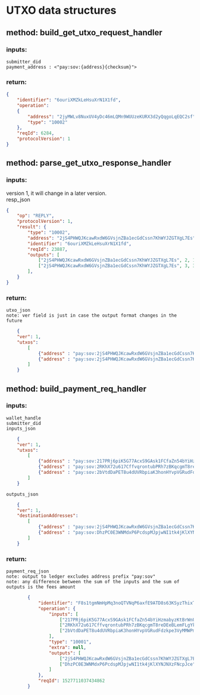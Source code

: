 
# UTXO data structures

## method: build_get_utxo_request_handler
### inputs: 

    submitter_did
    payment_address : <"pay:sov:{address}{checksum}">
    
### return:

```json
{
    "identifier": "6ouriXMZkLeHsuXrN1X1fd",
    "operation":
    {
        "address": "2jyMWLv8NuxUV4yDc46mLQMn9WUUzeKURX3d2yQqgoLqEQC2sf",
        "type": "10002"
    },
    "reqId": 6284,
    "protocolVersion": 1
}

```
    
    
    
## method: parse_get_utxo_response_handler
### inputs:
version 1, it will change in a later version.  
resp_json
```json
{
    "op": "REPLY",
    "protocolVersion": 1,
    "result": {
        "type": "10002",
        "address": "2jS4PHWQJKcawRxdW6GVsjnZBa1ecGdCssn7KhWYJZGTXgL7Es",
        "identifier": "6ouriXMZkLeHsuXrN1X1fd",
        "reqId": 23887,
        "outputs": [
            ["2jS4PHWQJKcawRxdW6GVsjnZBa1ecGdCssn7KhWYJZGTXgL7Es", 2, 10], 
            ["2jS4PHWQJKcawRxdW6GVsjnZBa1ecGdCssn7KhWYJZGTXgL7Es", 3, 3]
        ],
    }
}

```
    
    
### return:
    utxo_json
    note: ver field is just in case the output format changes in the future
``` json
    {
    "ver": 1,
    "utxos": 
        [
            {"address" : "pay:sov:2jS4PHWQJKcawRxdW6GVsjnZBa1ecGdCssn7KhWYJZGTXgL7Es", "seqno": 2, "amount": 10 }, 
            {"address" : "pay:sov:2jS4PHWQJKcawRxdW6GVsjnZBa1ecGdCssn7KhWYJZGTXgL7Es", "seqno": 3, "amount": 5 },
        ]
    }
```


## method: build_payment_req_handler
### inputs:
    wallet_handle
    submitter_did
    inputs_json
``` json
    {
    "ver": 1,
    "utxos": 
        [
            {"address" : "pay:sov:217PRj6piK5G77AcxS9GAsk1FCfaZn54bYiHzmabyzKtBrWnUk", "seqno": 2, "amount": 10 }, 
            {"address" : "pay:sov:2RKhX72u617CffvqrontubPRh7zBKqcgmT8reDEeBLemFLgYkr", "seqno": 5, "amount": 15 },
            {"address" : "pay:sov:2bVtdDaPET8u4dUVRbpiaK3honHYvpVGRudFdzkpe3VyMMWPmX", "seqno": 14, "amount": 5 },
        ]
    }
```    
   
    outputs_json
``` json
    {
    "ver": 1,
    "destinationAddresses": 
        [
            {"address" : "pay:sov:2jS4PHWQJKcawRxdW6GVsjnZBa1ecGdCssn7KhWYJZGTXgL7Es", "amount": 27 },
            {"address" : "pay:sov:DhzPC0E3WNMdxP6PcdspMJpjwNI1tk4jKlXYNJNXzFNcpJce", "amount": 3 }, 
        ]
    }
```    
    
### return:

    payment_req_json
    note: output to ledger excludes address prefix "pay:sov"
    note: any difference between the sum of the inputs and the sum of outputs is the fees amount
``` json
        {
            "identifier": "F8s1tgmNmHpMq3noQTVNqP6axfE9ATD8s63KSyzThixT",
            "operation": {
                "inputs": [
                    ["217PRj6piK5G77AcxS9GAsk1FCfaZn54bYiHzmabyzKtBrWnUk", 2, "3uhXG9gMQ5KeUCd3P4udoFuhZAy4fLCGzSjKNXtYiSp1tjYoY48Tq4EhrPmnqff7TebVFU8zqVpab7CQnNxD7NdT"],
                    ["2RKhX72u617CffvqrontubPRh7zBKqcgmT8reDEeBLemFLgYkr", 5, "3mPYwTTZ2fpc3F7XacoPyXW8CgCB64k8HkZ68Tqz7xDv3UNrCmiE4EkKysgE3ACZWWFA3wGmywoeBBTJzX3QVps6"],
                    ["2bVtdDaPET8u4dUVRbpiaK3honHYvpVGRudFdzkpe3VyMMWPmX", 14, "3RQbmFyKsR5VS1GswdXJ7eAvik1dw2tDZMMts2Fg7yws8oYcw521nDRDD9SoerQXzE5DjxEj6mfo5yrjem2r7d9F"]
                ],
                "type": "10001",
                "extra": null,
                "outputs": [
                    ["2jS4PHWQJKcawRxdW6GVsjnZBa1ecGdCssn7KhWYJZGTXgL7Es", 27],
                    ["DhzPC0E3WNMdxP6PcdspMJpjwNI1tk4jKlXYNJNXzFNcpJce", 3 ]
                ]
            },
            "reqId": 1527711037434862
        }
```     
    
    
    
